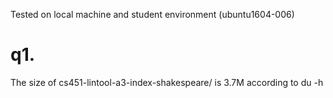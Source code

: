 Tested on local machine and student environment (ubuntu1604-006)

# q1.
The size of cs451-lintool-a3-index-shakespeare/ is 3.7M according to du -h

